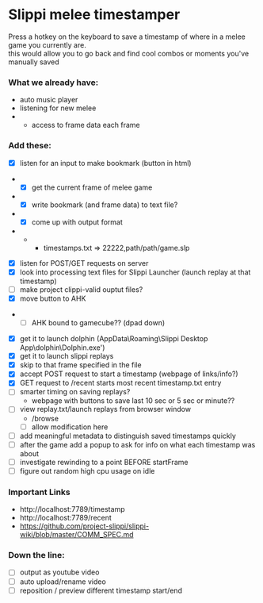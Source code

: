 # Slippi melee timestamper
Press a hotkey on the keyboard to save a timestamp of where in a melee game you currently are.  
this would allow you to go back and find cool combos or moments you've manually saved  


### What we already have:
- auto music player
- listening for new melee
- - access to frame data each frame



### Add these:
- [x] listen for an input to make bookmark (button in html)
- - [x] get the current frame of melee game
- - [x] write bookmark (and frame data) to text file?
- - [x] come up with output format
- - - timestamps.txt => 22222,path/path/game.slp
- [x] listen for POST/GET requests on server
- [x] look into processing text files for Slippi Launcher (launch replay at that timestamp)
- [ ] make project clippi-valid ouptut files?
- [x] move button to AHK
- - [ ] AHK bound to gamecube?? (dpad down)
- [x] get it to launch dolphin (AppData\Roaming\Slippi Desktop App\dolphin\Dolphin.exe')
- [x] get it to launch slippi replays
- [x] skip to that frame specified in the file
- [x] accept POST request to start a timestamp (webpage of links/info?)
- [x] GET request to /recent starts most recent timestamp.txt entry
- [ ] smarter timing on saving replays?
  - webpage with buttons to save last 10 sec or 5 sec or minute??
- [ ] view replay.txt/launch replays from browser window
  - /browse
  - [ ] allow modification here
- [ ] add meaningful metadata to distinguish saved timestamps quickly
- [ ] after the game add a popup to ask for info on what each timestamp was about
- [ ] investigate rewinding to a point BEFORE startFrame
- [ ] figure out random high cpu usage on idle
### Important Links
- http://localhost:7789/timestamp  
- http://localhost:7789/recent  
- https://github.com/project-slippi/slippi-wiki/blob/master/COMM_SPEC.md

### Down the line:
- [ ] output as youtube video
- [ ] auto upload/rename video
- [ ] reposition / preview different timestamp start/end